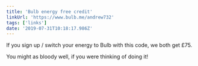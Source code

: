 ```yaml
---
title: 'Bulb energy free credit'
linkUrl: 'https://www.bulb.me/andrew732'
tags: ['links'] 
date: '2019-07-31T10:18:17.986Z'
---
```

If you sign up / switch your energy to Bulb with this code, we both get £75.

You might as bloody well, if you were thinking of doing it! 